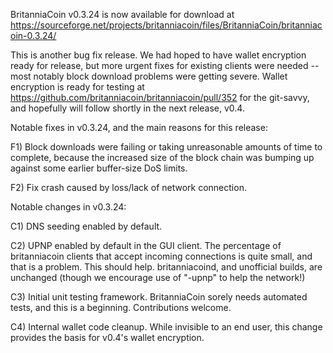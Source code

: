 BritanniaCoin v0.3.24 is now available for download at
https://sourceforge.net/projects/britanniacoin/files/BritanniaCoin/britanniacoin-0.3.24/

This is another bug fix release.  We had hoped to have wallet encryption ready for release, but more urgent fixes for existing clients were needed -- most notably block download problems were getting severe.  Wallet encryption is ready for testing at https://github.com/britanniacoin/britanniacoin/pull/352 for the git-savvy, and hopefully will follow shortly in the next release, v0.4.

Notable fixes in v0.3.24, and the main reasons for this release:

F1) Block downloads were failing or taking unreasonable amounts of time to complete, because the increased size of the block chain was bumping up against some earlier buffer-size DoS limits.

F2) Fix crash caused by loss/lack of network connection.

Notable changes in v0.3.24:

C1) DNS seeding enabled by default.

C2) UPNP enabled by default in the GUI client.  The percentage of britanniacoin clients that accept incoming connections is quite small, and that is a problem.  This should help.  britanniacoind, and unofficial builds, are unchanged (though we encourage use of "-upnp" to help the network!)

C3) Initial unit testing framework.  BritanniaCoin sorely needs automated tests, and this is a beginning.  Contributions welcome.

C4) Internal wallet code cleanup.  While invisible to an end user, this change provides the basis for v0.4's wallet encryption.

